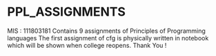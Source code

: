 # PPL_ASSIGNMENTS
MIS : 111803181
Contains 9 assignments of Principles of Programming languages
The first assignment of cfg is physically written in notebook which will be shown when college reopens.
Thank You !

